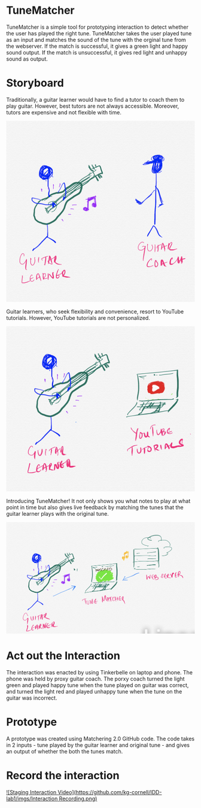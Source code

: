 # TuneMatcher

TuneMatcher is a simple tool for prototyping interaction to detect whether the user has played the right tune. TuneMatcher takes the user played tune as an input and matches the sound of the tune with the orginal tune from the webserver. If the match is successful, it gives a green light and happy sound output. If the match is unsuccessful, it gives red light and unhappy sound as output.

# Storyboard

Traditionally, a guitar learner would have to find a tutor to coach them to play guitar. However, best tutors are not always accessible. Moreover, tutors are expensive and not flexible with time.

<img src="/imgs/In-person Learning.png" alt="system diagram" width="720"/>

Guitar learners, who seek flexibility and convenience, resort to YouTube tutorials. However, YouTube tutorials are not personalized.

<img src="/imgs/Online Learning.png" alt="system diagram" width="720"/>

Introducing TuneMatcher! It not only shows you what notes to play at what point in time but also gives live feedback by matching the tunes that the guitar learner plays with the original tune.

<img src="/imgs/TuneMatcher Envi.png" alt="system diagram" width="1080"/>

# Act out the Interaction

The interaction was enacted by using Tinkerbelle on laptop and phone. The phone was held by proxy guitar coach. The porxy coach turned the light green and played happy tune when the tune played on guitar was correct, and turned the light red and played unhappy tune when the tune on the guitar was incorrect.

# Prototype

A prototype was created using Matchering 2.0 GitHub code. The code takes in 2 inputs - tune played by the guitar learner and original tune - and gives an output of whether the both the tunes match.

# Record the interaction

[![Staging Interaction Video](https://github.com/kg-cornell/IDD-lab1/imgs/Interaction Recording.png)]([https://youtu.be/QzDdfrWDlvg](https://drive.google.com/drive/folders/13aDRc_veVoJSNYXQgG9-JPs1fyOGRC29?usp=sharing))

